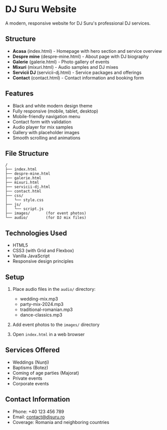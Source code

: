 # DJ Suru Website

A modern, responsive website for DJ Suru's professional DJ services.

## Structure

- **Acasa** (index.html) - Homepage with hero section and service overview
- **Despre mine** (despre-mine.html) - About page with DJ biography
- **Galerie** (galerie.html) - Photo gallery of events
- **Mixuri** (mixuri.html) - Audio samples and DJ mixes
- **Servicii DJ** (servicii-dj.html) - Service packages and offerings
- **Contact** (contact.html) - Contact information and booking form

## Features

- Black and white modern design theme
- Fully responsive (mobile, tablet, desktop)
- Mobile-friendly navigation menu
- Contact form with validation
- Audio player for mix samples
- Gallery with placeholder images
- Smooth scrolling and animations

## File Structure

```
/
├── index.html
├── despre-mine.html
├── galerie.html
├── mixuri.html
├── servicii-dj.html
├── contact.html
├── css/
│   └── style.css
├── js/
│   └── script.js
├── images/       (for event photos)
└── audio/        (for DJ mix files)
```

## Technologies Used

- HTML5
- CSS3 (with Grid and Flexbox)
- Vanilla JavaScript
- Responsive design principles

## Setup

1. Place audio files in the `audio/` directory:
   - wedding-mix.mp3
   - party-mix-2024.mp3
   - traditional-romanian.mp3
   - dance-classics.mp3

2. Add event photos to the `images/` directory

3. Open `index.html` in a web browser

## Services Offered

- Weddings (Nunți)
- Baptisms (Botez)
- Coming of age parties (Majorat)
- Private events
- Corporate events

## Contact Information

- Phone: +40 123 456 789
- Email: contact@djsuru.ro
- Coverage: Romania and neighboring countries